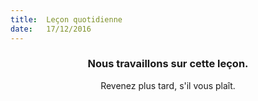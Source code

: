 ```yaml
---
title:  Leçon quotidienne
date:   17/12/2016
---
```


### <center>Nous travaillons sur cette leçon.</center>
<center>Revenez plus tard, s'il vous plaît.</center>